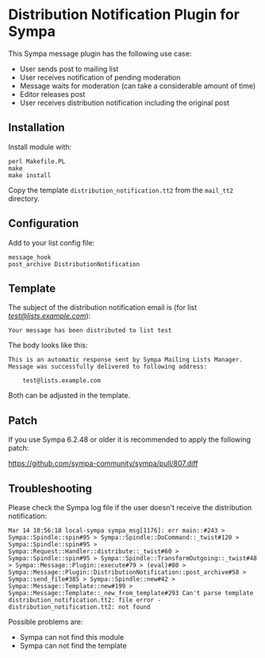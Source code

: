 # Distribution Notification Plugin for Sympa #

This Sympa message plugin has the following use case:

  * User sends post to mailing list
  * User receives notification of pending moderation
  * Message waits for moderation (can take a considerable amount of time)
  * Editor releases post
  * User receives distribution notification including the original post

## Installation ##

Install module with:

    perl Makefile.PL
    make
    make install

Copy the template `distribution_notification.tt2` from the `mail_tt2`
directory.

## Configuration ##

Add to your list config file:

    message_hook
    post_archive DistributionNotification
    
## Template ##

The subject of the distribution notification email is (for list *test@lists.example.com*):

    Your message has been distributed to list test
    
The body looks like this:

    This is an automatic response sent by Sympa Mailing Lists Manager.
    Message was successfully delivered to following address:

        test@lists.example.com

Both can be adjusted in the template.

## Patch ##

If you use Sympa 6.2.48 or older it is recommended to apply the following
patch:

https://github.com/sympa-community/sympa/pull/807.diff

## Troubleshooting ##

Please check the Sympa log file if the user doesn't receive the distribution
notification:

    Mar 14 10:56:18 local-sympa sympa_msg[1176]: err main::#243 > Sympa::Spindle::spin#95 > Sympa::Spindle::DoCommand::_twist#120 > Sympa::Spindle::spin#95 > Sympa::Request::Handler::distribute::_twist#60 > Sympa::Spindle::spin#95 > Sympa::Spindle::TransformOutgoing::_twist#48 > Sympa::Message::Plugin::execute#79 > (eval)#80 > Sympa::Message::Plugin::DistributionNotification::post_archive#58 > Sympa::send_file#385 > Sympa::Spindle::new#42 > Sympa::Message::Template::new#199 > Sympa::Message::Template::_new_from_template#293 Can't parse template distribution_notification.tt2: file error - distribution_notification.tt2: not found

Possible problems are:

  * Sympa can not find this module
  * Sympa can not find the template
